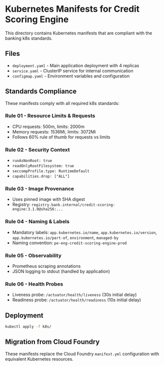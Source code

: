 # Kubernetes Manifests for Credit Scoring Engine

This directory contains Kubernetes manifests that are compliant with the banking k8s standards.

## Files

- `deployment.yaml` - Main application deployment with 4 replicas
- `service.yaml` - ClusterIP service for internal communication
- `configmap.yaml` - Environment variables and configuration

## Standards Compliance

These manifests comply with all required k8s standards:

### Rule 01 - Resource Limits & Requests
- CPU requests: 500m, limits: 2000m
- Memory requests: 1536Mi, limits: 3072Mi
- Follows 60% rule of thumb for requests vs limits

### Rule 02 - Security Context
- `runAsNonRoot: true`
- `readOnlyRootFilesystem: true`
- `seccompProfile.type: RuntimeDefault`
- `capabilities.drop: ["ALL"]`

### Rule 03 - Image Provenance
- Uses pinned image with SHA digest
- Registry: `registry.bank.internal/credit-scoring-engine:3.1.0@sha256:...`

### Rule 04 - Naming & Labels
- Mandatory labels: `app.kubernetes.io/name`, `app.kubernetes.io/version`, `app.kubernetes.io/part-of`, `environment`, `managed-by`
- Naming convention: `pe-eng-credit-scoring-engine-prod`

### Rule 05 - Observability
- Prometheus scraping annotations
- JSON logging to stdout (handled by application)

### Rule 06 - Health Probes
- Liveness probe: `/actuator/health/liveness` (30s initial delay)
- Readiness probe: `/actuator/health/readiness` (10s initial delay)

## Deployment

```bash
kubectl apply -f k8s/
```

## Migration from Cloud Foundry

These manifests replace the Cloud Foundry `manifest.yml` configuration with equivalent Kubernetes resources.

